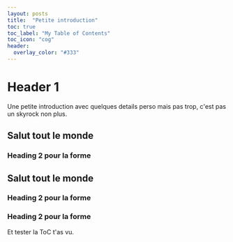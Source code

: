 ```yaml
---
layout: posts
title:  "Petite introduction"
toc: true
toc_label: "My Table of Contents"
toc_icon: "cog"
header:
  overlay_color: "#333"
---
```

<h1>Header 1</h1>

Une petite introduction avec quelques details perso mais pas trop, c'est pas un skyrock non plus. 

<h2>Salut tout le monde</h2>

<h3>Heading 2 pour la forme</h3>

<h2>Salut tout le monde</h2>

<h3>Heading 2 pour la forme</h3>
<h3>Heading 2 pour la forme</h3>

Et tester la ToC t'as vu.